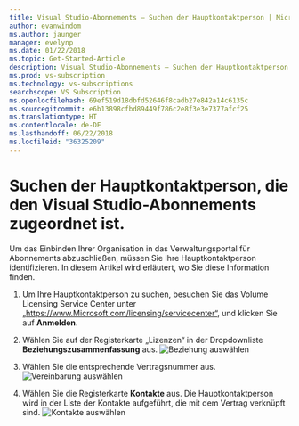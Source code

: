 ```yaml
---
title: Visual Studio-Abonnements – Suchen der Hauptkontaktperson | Microsoft-Dokumentation
author: evanwindom
ms.author: jaunger
manager: evelynp
ms.date: 01/22/2018
ms.topic: Get-Started-Article
description: Visual Studio-Abonnements – Suchen der Hauptkontaktperson
ms.prod: vs-subscription
ms.technology: vs-subscriptions
searchscope: VS Subscription
ms.openlocfilehash: 69ef519d18dbfd52646f8cadb27e842a14c6135c
ms.sourcegitcommit: e6b13898cfbd89449f786c2e8f3e3e7377afcf25
ms.translationtype: HT
ms.contentlocale: de-DE
ms.lasthandoff: 06/22/2018
ms.locfileid: "36325209"
---
```

# <a name="locating-the-primary-contact-associated-with-visual-studio-subscriptions"></a>Suchen der Hauptkontaktperson, die den Visual Studio-Abonnements zugeordnet ist.

Um das Einbinden Ihrer Organisation in das Verwaltungsportal für Abonnements abzuschließen, müssen Sie Ihre Hauptkontaktperson identifizieren.  In diesem Artikel wird erläutert, wo Sie diese Information finden.

1. Um Ihre Hauptkontaktperson zu suchen, besuchen Sie das Volume Licensing Service Center unter „https://www.Microsoft.com/licensing/servicecenter“, und klicken Sie auf **Anmelden**.

2. Wählen Sie auf der Registerkarte „Lizenzen“ in der Dropdownliste **Beziehungszusammenfassung** aus.
    ![Beziehung auswählen](_img/locate-primary-contact/vlsc-relationship.png)
   
3. Wählen Sie die entsprechende Vertragsnummer aus. 
    ![Vereinbarung auswählen](_img/locate-primary-contact/vlsc-agreement.png)

4. Wählen Sie die Registerkarte **Kontakte** aus.  Die Hauptkontaktperson wird in der Liste der Kontakte aufgeführt, die mit dem Vertrag verknüpft sind. 
    ![Kontakte auswählen](_img/locate-primary-contact/vlsc-contacts.png)


